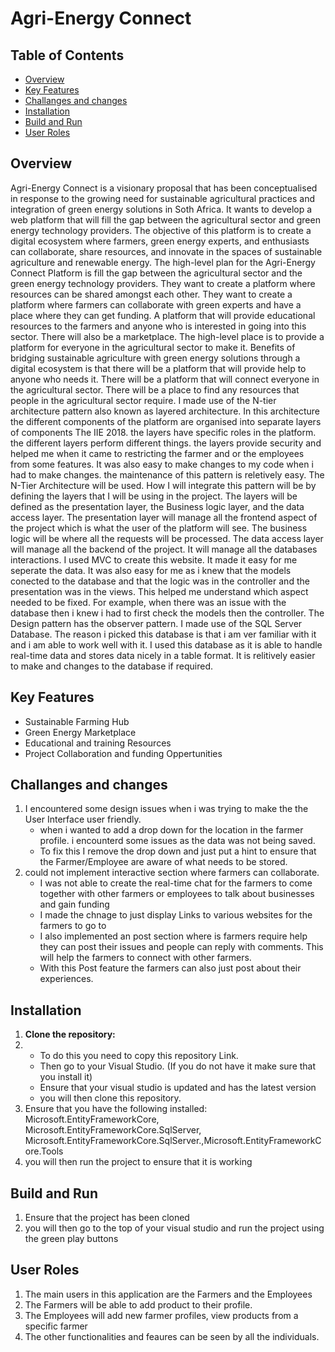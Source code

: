 # Agri-Energy Connect

## Table of Contents

- [Overview](#overview)
- [Key Features](#key-features)
- [Challanges and changes](#challanges-and-changes)
- [Installation](#installation)
- [Build and Run](#build-and-run)
- [User Roles](#user-roles)

## Overview

Agri-Energy Connect is a visionary proposal that has been conceptualised in response to the growing need for sustainable agricultural practices and integration of green energy solutions in Soth Africa. It wants to develop a web platform that will fill the gap between the agricultural sector and green energy technology providers. 
The objective of this platform is to create a digital ecosystem where farmers, green energy experts, and enthusiasts can collaborate, share resources, and innovate in the spaces of sustainable agriculture and renewable energy.
The high-level plan for the Agri-Energy Connect Platform is fill the gap between the agricultural sector and the green energy technology providers. They want to create a platform where resources can be shared amongst each other. They want to create a platform where farmers can collaborate with green experts and have a place where they can get funding. A platform that will provide educational resources to the farmers and anyone who is interested in going into this sector. There will also be a marketplace. The high-level place is to provide a platform for everyone in the agricultural sector to make it.
Benefits of bridging sustainable agriculture with green energy solutions through a digital ecosystem is that there will be a platform that will provide help to anyone who needs it. There will be a platform that will connect everyone in the agricultural sector. There will be a place to find any resources that people in the agricultural sector require. 
I made use of the N-tier architecture pattern also known as layered architecture. In this architecture the different components of the platform are organised into separate layers of components The IIE 2018. the layers have specific roles in the platform. the different layers perform different things. the layers provide security and helped me when it came to restricting the farmer and or the employees from some features. It was also easy to make changes to my code when i had to make changes. the maintenance of this pattern is reletively easy. The N-Tier Architecture will be used. How I will integrate this pattern will be by defining the layers that I will be using in the project. The layers will be defined as the presentation layer, the Business logic layer, and the data access layer. The presentation layer will manage all the frontend aspect of the project which is what the user of the platform will see. The business logic will be where all the requests will be processed. The data access layer will manage all the backend of the project. It will manage all the databases interactions. I used MVC to create this website. It made it easy for me seperate the data. It was also easy for me as i knew that the models conected to the database and that the logic was in the controller and the presentation was in the views. This helped me understand which aspect needed to be fixed. For example, when there was an issue with the database then i knew i had to first check the models then the controller.
The Design pattern has the observer pattern. 
I made use of the SQL Server Database. The reason i picked this database is that i am ver familiar with it and i am able to work well with it. I used this database as it is able to handle real-time data and stores data nicely in a table format. It is relitively easier to make and changes to the database if required. 

## Key Features
- Sustainable Farming Hub
- Green Energy Marketplace
- Educational and training Resources
- Project Collaboration and funding Oppertunities

## Challanges and changes
1. I encountered some design issues when i was trying to make the the User Interface user friendly.
   - when i wanted to add a drop down for the location in the farmer profile. i encounterd some issues as the data was not being saved.
   - To fix this I remove the drop down and just put a hint to ensure that the Farmer/Employee are aware of what needs to be stored.
2. could not implement interactive section where farmers can collaborate.
   - I was not able to create the real-time chat for the farmers to come together with other farmers or employees to talk about businesses and gain funding
   - I made the chnage to just display Links to various websites for the farmers to go to
   - I also implemented an post section where is farmers require help they can post their issues and people can reply with comments. This will help the farmers to connect with other farmers.
   - With this Post feature the farmers can also just post about their experiences.

## Installation

1. **Clone the repository:**
2.   - To do this you need to copy this repository Link.
     - Then go to your Visual Studio. (If you do not have it make sure that you install it)
     - Ensure that your visual studio is updated and has the latest version
     - you will then clone this repository.
3. Ensure that you have the following installed: Microsoft.EntityFrameworkCore, Microsoft.EntityFrameworkCore.SqlServer, Microsoft.EntityFrameworkCore.SqlServer.,Microsoft.EntityFrameworkCore.Tools
4. you will then run the project to ensure that it is working

## Build and Run
1. Ensure that the project has been cloned
2. you will then go to the top of your visual studio and run the project using the green play buttons

## User Roles
1. The main users in this application are the Farmers and the Employees
2. The Farmers will be able to add product  to their profile.
3. The Employees will add new farmer profiles, view products from a specific farmer
4. The other functionalities and feaures can be seen by all the individuals.

